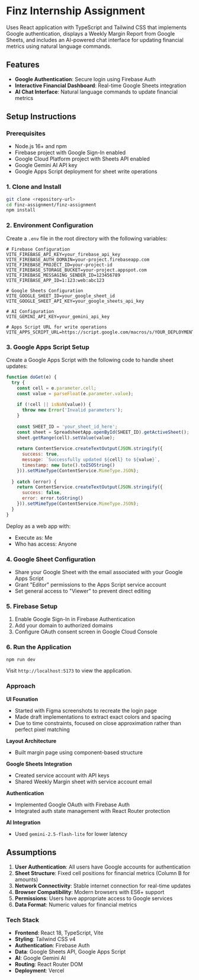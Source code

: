 # Finz Internship Assignment

Uses React application with TypeScript and Tailwind CSS that implements Google authentication, displays a Weekly Margin Report from Google Sheets, and includes an AI-powered chat interface for updating financial metrics using natural language commands.

##  Features

- **Google Authentication**: Secure login using Firebase Auth
- **Interactive Financial Dashboard**: Real-time Google Sheets integration
- **AI Chat Interface**: Natural language commands to update financial metrics

##  Setup Instructions

### Prerequisites

- Node.js 16+ and npm
- Firebase project with Google Sign-In enabled
- Google Cloud Platform project with Sheets API enabled
- Google Gemini AI API key
- Google Apps Script deployment for sheet write operations

### 1. Clone and Install

```bash
git clone <repository-url>
cd finz-assignment/finz-assignment
npm install
```

### 2. Environment Configuration

Create a `.env` file in the root directory with the following variables:

```env
# Firebase Configuration
VITE_FIREBASE_API_KEY=your_firebase_api_key
VITE_FIREBASE_AUTH_DOMAIN=your-project.firebaseapp.com
VITE_FIREBASE_PROJECT_ID=your-project-id
VITE_FIREBASE_STORAGE_BUCKET=your-project.appspot.com
VITE_FIREBASE_MESSAGING_SENDER_ID=123456789
VITE_FIREBASE_APP_ID=1:123:web:abc123

# Google Sheets Configuration
VITE_GOOGLE_SHEET_ID=your_google_sheet_id
VITE_GOOGLE_SHEET_API_KEY=your_google_sheets_api_key

# AI Configuration
VITE_GEMINI_API_KEY=your_gemini_api_key

# Apps Script URL for write operations
VITE_APPS_SCRIPT_URL=https://script.google.com/macros/s/YOUR_DEPLOYMENT_ID/exec
```

### 3. Google Apps Script Setup

Create a Google Apps Script with the following code to handle sheet updates:

```javascript
function doGet(e) {
  try {
    const cell = e.parameter.cell;
    const value = parseFloat(e.parameter.value);
    
    if (!cell || isNaN(value)) {
      throw new Error('Invalid parameters');
    }
    
    const SHEET_ID = 'your_sheet_id_here';
    const sheet = SpreadsheetApp.openById(SHEET_ID).getActiveSheet();
    sheet.getRange(cell).setValue(value);
    
    return ContentService.createTextOutput(JSON.stringify({
      success: true,
      message: `Successfully updated ${cell} to ${value}`,
      timestamp: new Date().toISOString()
    })).setMimeType(ContentService.MimeType.JSON);
    
  } catch (error) {
    return ContentService.createTextOutput(JSON.stringify({
      success: false,
      error: error.toString()
    })).setMimeType(ContentService.MimeType.JSON);
  }
}
```

Deploy as a web app with:
- Execute as: Me
- Who has access: Anyone

### 4. Google Sheet Configuration

- Share your Google Sheet with the email associated with your Google Apps Script
- Grant "Editor" permissions to the Apps Script service account
- Set general access to "Viewer" to prevent direct editing

### 5. Firebase Setup

1. Enable Google Sign-In in Firebase Authentication
2. Add your domain to authorized domains
3. Configure OAuth consent screen in Google Cloud Console

### 6. Run the Application

```bash
npm run dev
```

Visit `http://localhost:5173` to view the application.


### Approach

**UI Founation**
- Started with Figma screenshots to recreate the login page
- Made draft implementations to extract exact colors and spacing
- Due to time constraints, focused on close approximation rather than perfect pixel matching

**Layout Architecture**
- Built margin page using component-based structure


**Google Sheets Integration**
- Created service account with API keys
- Shared Weekly Margin sheet with service account email

**Authentication**
- Implemented Google OAuth with Firebase Auth
- Integrated auth state management with React Router protection

**AI Integration**
- Used `gemini-2.5-flash-lite` for lower latency 


##  Assumptions

1. **User Authentication**: All users have Google accounts for authentication
2. **Sheet Structure**: Fixed cell positions for financial metrics (Column B for amounts)
3. **Network Connectivity**: Stable internet connection for real-time updates
4. **Browser Compatibility**: Modern browsers with ES6+ support
5. **Permissions**: Users have appropriate access to Google services
6. **Data Format**: Numeric values for financial metrics


### Tech Stack

- **Frontend**: React 18, TypeScript, Vite
- **Styling**: Tailwind CSS v4
- **Authentication**: Firebase Auth
- **Data**: Google Sheets API, Google Apps Script
- **AI**: Google Gemini AI
- **Routing**: React Router DOM
- **Deployment**: Vercel 
